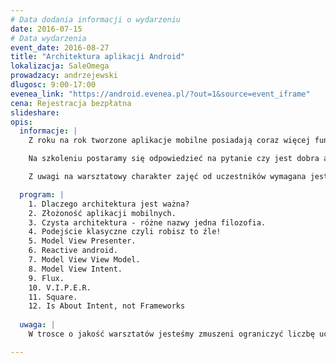 ```yaml
---
# Data dodania informacji o wydarzeniu
date: 2016-07-15
# Data wydarzenia
event_date: 2016-08-27
title: "Architektura aplikacji Android"
lokalizacja: SaleOmega
prowadzacy: andrzejewski
dlugosc: 9:00-17:00
evenea_link: "https://android.evenea.pl/?out=1&source=event_iframe"
cena: Rejestracja bezpłatna
slideshare:
opis:
  informacje: |
    Z roku na rok tworzone aplikacje mobilne posiadają coraz więcej funkcjonalności i stają się coraz bardziej złożone. Zaczynają przypominać tradycyjne aplikacje z własną warstwą prezentacji, utrwalania i logiki biznesowej. Wszyscy doświadczeni programiści Android wiedzą jak trudno nad tą złożonością zapanować tak, aby rozwiązanie, które powstanie było skalowalne i łatwe w utrzymaniu. Zaniedbanie podstawowych zasad takich jak separacja i dobry podział odpowiedzialności prowadzi do sytuacji, w których dalszy rozwój aplikacji staje się bardzo kosztowny, a niekiedy niemożliwy. Dlatego tak ważne jest, aby od samego początku dbać o poprawną architekturę. 

    Na szkoleniu postaramy się odpowiedzieć na pytanie czy jest dobra architektura, porównamy najbardziej popularne podejścia i pokażemy praktyczne przykłady ich zastosowania. 

    Z uwagi na warsztatowy charakter zajęć od uczestników wymagana jest podstawowa znajomość platformy Android. Wskazane jest przyniesienie własnego sprzętu - zrobimy wiele praktycznych przykładów. 

  program: |
    1. Dlaczego architektura jest ważna?
    2. Złożoność aplikacji mobilnych.
    3. Czysta architektura - różne nazwy jedna filozofia.
    4. Podejście klasyczne czyli robisz to źle!
    5. Model View Presenter.
    6. Reactive android.
    7. Model View View Model.
    8. Model View Intent.
    9. Flux.
    10. V.I.P.E.R.
    11. Square.
    12. Is About Intent, not Frameworks
  
  uwaga: |
    W trosce o jakość warsztatów jesteśmy zmuszeni ograniczyć liczbę uczestników. **Kwalifikacja odbywa się na podstawie odpowiedzi udzielonych w formularzu zgłoszeniowym oraz - w dalszym kroku - kolejności zgłoszeń.** Potwierdzenie udziału w warsztatach wraz z instrukcją przygotowania środowiska otrzymasz najpóźniej na 7 dni przed planowaną datą wydarzenia.

---
```

